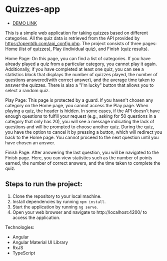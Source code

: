 # Quizzes-app

 - [DEMO LINK](https://malva37.github.io/quizzes-app/)

This is a simple web application for taking quizzes based on different categories. All the quiz data is retrieved from the API provided by https://opentdb.com/api_config.php. The project consists of three pages: Home (list of quizzes), Play (individual quiz), and Finish (quiz results).

Home Page: On this page, you can find a list of categories. If you have already played a quiz from a particular category, you cannot play it again. Additionally, if you have completed at least one quiz, you can see a statistics block that displays the number of quizzes played, the number of questions answered(with correct answer), and the average time taken to answer the quizzes. There is also a "I'm lucky" button that allows you to select a random quiz.

Play Page: This page is protected by a guard. If you haven't chosen any category on the Home page, you cannot access the Play page. When playing a quiz, the header is hidden. In some cases, if the API doesn't have enough questions to fulfill your request (e.g., asking for 50 questions in a category that only has 20), you will see a message indicating the lack of questions and will be prompted to choose another quiz. During the quiz, you have the option to cancel it by pressing a button, which will redirect you back to the Home page. You cannot proceed to the next question until you have chosen an answer.

Finish Page: After answering the last question, you will be navigated to the Finish page. Here, you can view statistics such as the number of points earned, the number of correct answers, and the time taken to complete the quiz.

## Steps to run the project:

1. Clone the repository to your local machine.
2. Install dependencies by running `npm install`.
3. Start the application by running `ng serve`.
4. Open your web browser and navigate to http://localhost:4200/ to access the application.

Technologies:
 - Angular
 - Angular Material UI Library
 - RxJS
 - TypeScript

